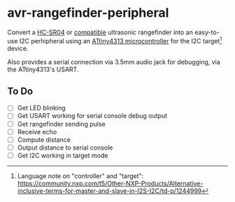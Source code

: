 # avr-rangefinder-peripheral

Convert a [HC-SR04](https://www.adafruit.com/product/3942) or [compatible](https://www.adafruit.com/product/4007) ultrasonic rangefinder into an easy-to-use I2C perhipheral using an [ATtiny4313 microcontroller](https://www.microchip.com/en-us/product/ATtiny4313) for the I2C target[^1] device.

Also provides a serial connection via 3.5mm audio jack for debugging, via the ATtiny4313's USART.

## To Do

- [ ] Get LED blinking
- [ ] Get USART working for serial console debug output
- [ ] Get rangefinder sending pulse
- [ ] Receive echo
- [ ] Compute distance
- [ ] Output distance to serial console
- [ ] Get I2C working in target mode

[^1]: Language note on "controller" and "target": https://community.nxp.com/t5/Other-NXP-Products/Alternative-inclusive-terms-for-master-and-slave-in-I2S-I2C/td-p/1244999